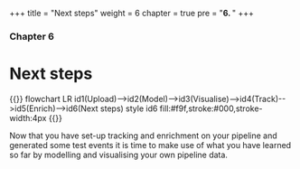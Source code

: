 +++
title = "Next steps"
weight = 6
chapter = true
pre = "<b>6. </b>"
+++

### Chapter 6

# Next steps

{{<mermaid>}}
flowchart LR
    id1(Upload)-->id2(Model)-->id3(Visualise)-->id4(Track)-->id5(Enrich)-->id6(Next steps)
    style id6 fill:#f9f,stroke:#000,stroke-width:4px
{{</mermaid >}}

Now that you have set-up tracking and enrichment on your pipeline and generated some test events it is time to make use of what you have learned so far by modelling and visualising your own pipeline data.
